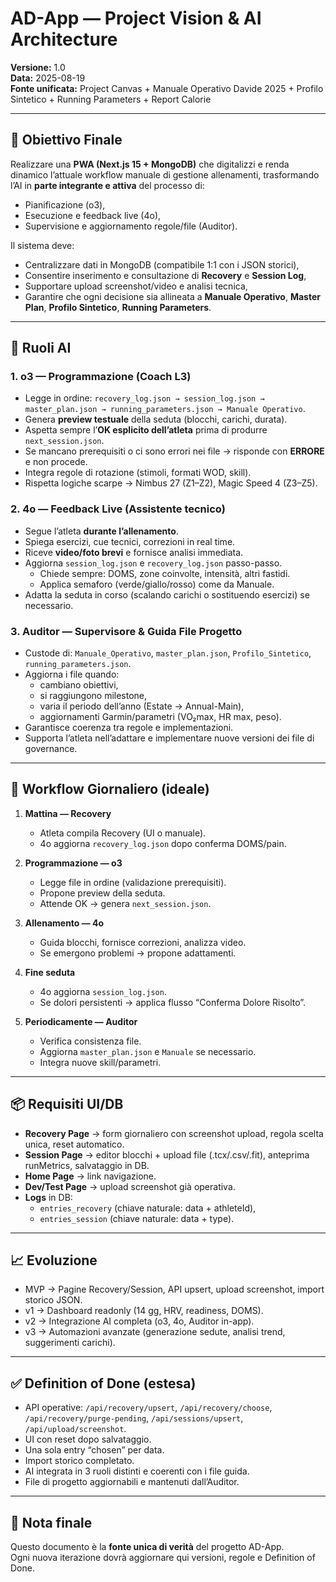 # AD-App — Project Vision & AI Architecture

**Versione:** 1.0  
**Data:** 2025-08-19  
**Fonte unificata:** Project Canvas + Manuale Operativo Davide 2025 + Profilo Sintetico + Running Parameters + Report Calorie

---

## 🎯 Obiettivo Finale
Realizzare una **PWA (Next.js 15 + MongoDB)** che digitalizzi e renda dinamico l’attuale workflow manuale di gestione allenamenti, trasformando l’AI in **parte integrante e attiva** del processo di:
- Pianificazione (o3),
- Esecuzione e feedback live (4o),
- Supervisione e aggiornamento regole/file (Auditor).

Il sistema deve:
- Centralizzare dati in MongoDB (compatibile 1:1 con i JSON storici),
- Consentire inserimento e consultazione di **Recovery** e **Session Log**,
- Supportare upload screenshot/video e analisi tecnica,
- Garantire che ogni decisione sia allineata a **Manuale Operativo**, **Master Plan**, **Profilo Sintetico**, **Running Parameters**.

---

## 🚦 Ruoli AI

### 1. o3 — **Programmazione (Coach L3)**
- Legge in ordine: `recovery_log.json → session_log.json → master_plan.json → running_parameters.json → Manuale Operativo`.
- Genera **preview testuale** della seduta (blocchi, carichi, durata).
- Aspetta sempre l’**OK esplicito dell’atleta** prima di produrre `next_session.json`.
- Se mancano prerequisiti o ci sono errori nei file → risponde con **ERRORE** e non procede.
- Integra regole di rotazione (stimoli, formati WOD, skill).
- Rispetta logiche scarpe → Nimbus 27 (Z1–Z2), Magic Speed 4 (Z3–Z5).

### 2. 4o — **Feedback Live (Assistente tecnico)**
- Segue l’atleta **durante l’allenamento**.
- Spiega esercizi, cue tecnici, correzioni in real time.
- Riceve **video/foto brevi** e fornisce analisi immediata.
- Aggiorna `session_log.json` e `recovery_log.json` passo-passo.
  - Chiede sempre: DOMS, zone coinvolte, intensità, altri fastidi.
  - Applica semaforo (verde/giallo/rosso) come da Manuale.
- Adatta la seduta in corso (scalando carichi o sostituendo esercizi) se necessario.

### 3. Auditor — **Supervisore & Guida File Progetto**
- Custode di: `Manuale_Operativo`, `master_plan.json`, `Profilo_Sintetico`, `running_parameters.json`.
- Aggiorna i file quando:
  - cambiano obiettivi,
  - si raggiungono milestone,
  - varia il periodo dell’anno (Estate → Annual-Main),
  - aggiornamenti Garmin/parametri (VO₂max, HR max, peso).
- Garantisce coerenza tra regole e implementazioni.
- Supporta l’atleta nell’adattare e implementare nuove versioni dei file di governance.

---

## 🔁 Workflow Giornaliero (ideale)

1. **Mattina — Recovery**  
   - Atleta compila Recovery (UI o manuale).  
   - 4o aggiorna `recovery_log.json` dopo conferma DOMS/pain.  

2. **Programmazione — o3**  
   - Legge file in ordine (validazione prerequisiti).  
   - Propone preview della seduta.  
   - Attende OK → genera `next_session.json`.  

3. **Allenamento — 4o**  
   - Guida blocchi, fornisce correzioni, analizza video.  
   - Se emergono problemi → propone adattamenti.  

4. **Fine seduta**  
   - 4o aggiorna `session_log.json`.  
   - Se dolori persistenti → applica flusso “Conferma Dolore Risolto”.

5. **Periodicamente — Auditor**  
   - Verifica consistenza file.  
   - Aggiorna `master_plan.json` e `Manuale` se necessario.  
   - Integra nuove skill/parametri.  

---

## 📦 Requisiti UI/DB

- **Recovery Page** → form giornaliero con screenshot upload, regola scelta unica, reset automatico.  
- **Session Page** → editor blocchi + upload file (.tcx/.csv/.fit), anteprima runMetrics, salvataggio in DB.  
- **Home Page** → link navigazione.  
- **Dev/Test Page** → upload screenshot già operativa.  
- **Logs** in DB:
  - `entries_recovery` (chiave naturale: data + athleteId),
  - `entries_session` (chiave naturale: data + type).

---

## 📈 Evoluzione
- MVP → Pagine Recovery/Session, API upsert, upload screenshot, import storico JSON.  
- v1 → Dashboard readonly (14 gg, HRV, readiness, DOMS).  
- v2 → Integrazione AI completa (o3, 4o, Auditor in-app).  
- v3 → Automazioni avanzate (generazione sedute, analisi trend, suggerimenti carichi).  

---

## ✅ Definition of Done (estesa)
- API operative: `/api/recovery/upsert`, `/api/recovery/choose`, `/api/recovery/purge-pending`, `/api/sessions/upsert`, `/api/upload/screenshot`.  
- UI con reset dopo salvataggio.  
- Una sola entry “chosen” per data.  
- Import storico completato.  
- AI integrata in 3 ruoli distinti e coerenti con i file guida.  
- File di progetto aggiornabili e mantenuti dall’Auditor.  

---

## 📌 Nota finale
Questo documento è la **fonte unica di verità** del progetto AD-App.  
Ogni nuova iterazione dovrà aggiornare qui versioni, regole e Definition of Done.

